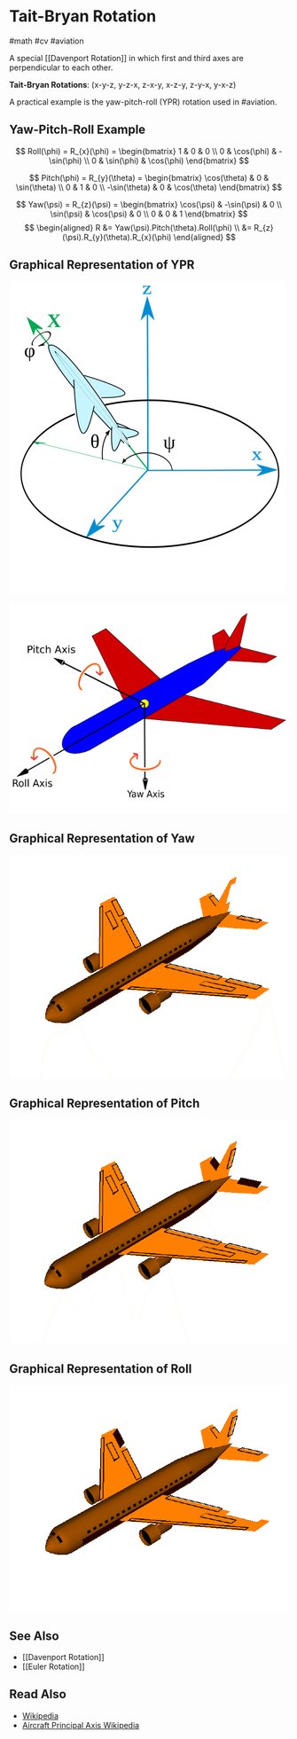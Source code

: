 # Tait-Bryan Rotation
#math #cv #aviation  

A special [[Davenport Rotation]] in which first and third axes are perpendicular to each other.
 
**Tait-Bryan Rotations**: 
(x-y-z, y-z-x, z-x-y, x-z-y, z-y-x, y-x-z)

A practical example is the yaw-pitch-roll (YPR) rotation used in #aviation. 

## Yaw-Pitch-Roll Example

$$
Roll(\phi) = R_{x}(\phi) = 
\begin{bmatrix}
1 & 0 & 0 \\
0 & \cos(\phi) & -\sin(\phi) \\
0 & \sin(\phi) & \cos(\phi)
\end{bmatrix}
$$

$$
Pitch(\phi) = R_{y}(\theta) = 
\begin{bmatrix}
\cos(\theta) & 0 & \sin(\theta) \\
0 & 1 & 0 \\
-\sin(\theta) & 0 & \cos(\theta)
\end{bmatrix}
$$

$$
Yaw(\psi) = R_{z}(\psi) = 
\begin{bmatrix}
\cos(\psi) & -\sin(\psi) & 0 \\
\sin(\psi) & \cos(\psi) & 0 \\
0 & 0 & 1
\end{bmatrix}
$$
$$
\begin{aligned}
R &= Yaw(\psi).Pitch(\theta).Roll(\phi) \\
  &= R_{z}(\psi).R_{y}(\theta).R_{x}(\phi)
\end{aligned}
$$

## Graphical Representation of YPR
![Plane in Yaw-Pitch-Roll](./attachments/Plane_with_embedded_axes.png)

![Plane in Yaw-Pitch-Roll](./attachments/Yaw_Axis_Corrected.png)

## Graphical Representation of Yaw
![Yaw](./attachments/Aileron_yaw.gif)

## Graphical Representation of Pitch
![Yaw](./attachments/Aileron_pitch.gif)

## Graphical Representation of Roll
![Yaw](./attachments/Aileron_roll.gif)
## See Also
- [[Davenport Rotation]]
- [[Euler Rotation]]

## Read Also
- [Wikipedia](https://en.wikipedia.org/wiki/Davenport_chained_rotations#Tait%E2%80%93Bryan_chained_rotations)
- [Aircraft Principal Axis Wikipedia](https://en.wikipedia.org/wiki/Aircraft_principal_axes)
